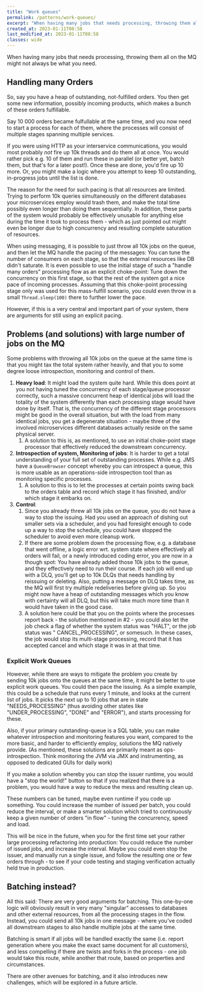 ```yaml
---
title: "Work queues"
permalink: /patterns/work-queues/
excerpt: "When having many jobs that needs processing, throwing them all on the MQ might not always be what you need."
created_at: 2023-01-11T08:58
last_modified_at: 2023-01-11T08:58
classes: wide
---
```


When having many jobs that needs processing, throwing them all on the MQ might not always be what you need.

## Handling many Orders

So, say you have a heap of outstanding, not-fulfilled orders. You then get some new information, possibly incoming
products, which makes a bunch of these orders fulfillable.

Say 10 000 orders became fulfullable at the same time, and you now need to start a process for each of them, where the
processes will consist of multiple stages spanning multiple services.

If you were using HTTP as your interservice communications, you would most probably _not_ fire up 10k threads and do
them all at once. You would rather pick e.g. 10 of them and run these in parallel (or better yet, batch them, but that's
for a later post!). Once these are done, you'd fire up 10 more. Or, you might make a logic where you attempt to keep 10
outstanding, in-progress jobs until the list is done.

The reason for the need for such pacing is that all resources are limited. Trying to perform 10k queries simultaneously
on the different databases your microservices employ would trash them, and make the total time possibly even longer than
doing them sequentially. In addition, these parts of the system would probably be effectively unusable for anything else
during the time it took to process them - which as just pointed out might even be longer due to high concurrency and
resulting complete saturation of resources.

When using messaging, it is possible to just throw all 10k jobs on the queue, and then let the MQ handle the pacing of
the messages: You can tune the number of consumers on each stage, so that the external resources like DB didn't
saturate. It is even possible to use the initial stage of such a "handle many orders" processing flow as an explicit
choke-point: Tune down the concurrency on this first stage, so that the rest of the system got a nice pace of incoming
processes. Assuming that this choke-point processing stage only was used for this mass-fulfill scenario, you could even
throw in a small `Thread.sleep(100)` there to further lower the pace.

However, if this is a very central and important part of your system, there are arguments for still using an explicit
pacing.

## Problems (and solutions) with large number of jobs on the MQ

Some problems with throwing all 10k jobs on the queue at the same time is that you might tax the total system rather
heavily, and that you to some degree loose introspection, monitoring and control of them.

1. <b>Heavy load</b>: It might load the system quite hard. While this does point at you not having tuned the concurrency
   of each stage/queue processor correctly, such a massive concurrent heap of identical jobs will load the totality of
   the system differently than each processing stage would have done by itself. That is, the concurrency of the
   different stage processors might be good in the overall situation, but with the load from many identical jobs, you
   get a degenerate situation - maybe three of the involved microservices different databases actually reside on the
   same physical server.
   1. A solution to this is, as mentioned, to use an initial choke-point stage processor that effectively reduced the
      downstream concurrency.
2. <b>Introspection of system, Monitoring of jobs</b>: It is harder to get a total understanding of your full set of
   outstanding processes. While e.g. JMS have a `QueueBrowser` concept whereby you can introspect a queue, this is more
   usable as an operations-side introspection tool than as monitoring specific processes.
   1. A solution to this is to let the processes at certain points swing back to the orders table and record which stage
      it has finished, and/or which stage it embarks on.
3. <b>Control</b>:
   1. Since you already threw all 10k jobs on the queue, you do not have a way to stop the issuing. Had you used an
      approach of dishing out smaller sets via a scheduler, and you had foresight enough to code up a way to stop the
      schedule, you could have stopped the scheduler to avoid even more cleanup work.
   2. If there are some problem down the processing flow, e.g. a database that went offline, a logic error wrt. system
      state where effectively all orders will fail, or a newly introduced coding error, you are now in a though spot:
      You have already added those 10k jobs to the queue, and they effectively need to run their course. If each job
      will end up with a DLQ, you'll get up to 10k DLQs that needs handling by reissuing or deleting. Also, putting a
      message on DLQ takes time, as the MQ will first try multiple redeliveries before giving up. So you might now have
      a heap of outstanding messages which you know with certainty will all DLQ, but this will take much more time than
      it would have taken in the good case.
   3. A solution here could be that you on the points where the processes report back - the solution mentioned in #2 -
      you could also let the job check a flag of whether the system status was "HALT", or the job status was "
      CANCEL_PROCESSING", or somesuch. In these cases, the job would stop its multi-stage processing, record that it has
      accepted cancel and which stage it was in at that time.

### Explicit Work Queues

However, while there are ways to mitigate the problem you create by sending 10k jobs onto the queues at the same time,
it might be better to use explicit work queues. You could then pace the issuing. As a simple example, this could be a
schedule that runs every 1 minute, and looks at the current list of jobs. It picks the next up to 10 jobs that are in
state "NEEDS_PROCESSING" (thus avoiding other states like "UNDER_PROCESSING", "DONE"
and "ERROR"), and starts processing for these.

Also, if your primary outstanding-queue is a SQL table, you can make whatever introspection and monitoring features you
want, compared to the more basic, and harder to efficiently employ, solutions the MQ natively provide. (As mentioned,
these solutions are primarily meant as ops-introspection. Think monitoring the JVM via JMX and instrumenting, as opposed
to dedicated GUIs for daily work)

If you make a solution whereby you can stop the issuer runtime, you would have a "stop the world!" button so that if you
realized that there is a problem, you would have a way to reduce the mess and resulting clean up.

These numbers can be tuned, maybe even runtime if you code up something. You could increase the number of issued per
batch, you could reduce the interval, or make a smarter solution which tried to continuously keep a given number of
orders "in flow" - tuning the concurrency, speed and load.

This will be nice in the future, when you for the first time set your rather large processing refactoring into
production: You could reduce the number of issued jobs, and increase the interval. Maybe you could even stop the issuer,
and manually run a single issue, and follow the resulting one or few orders through - to see if your code testing and
staging verification actually held true in production.

## Batching instead?

All this said: There are very good arguments for batching. This one-by-one logic will obviously result in very many
"singular" accesses to databases and other external resources, from all the processing stages in the flow. Instead, you
could send all 10k jobs in one message - where you've coded all downstream stages to also handle multiple jobs at the
same time.

Batching is smart if all jobs will be handled exactly the same (i.e. report generation where you make the exact same
document for all customers), and less compelling if there are twists and forks in the process - one job would take this
route, while another that route, based on properties and circumstances.

There are other avenues for batching, and it also introduces new challenges, which will be explored in a future article.